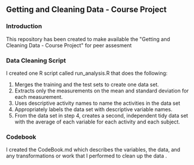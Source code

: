 ## Getting and Cleaning Data - Course Project
### Introduction
This repository has been created to make available the "Getting and Cleaning Data - Course Project" for peer assesment

### Data Cleaning Script
I created one R script called run_analysis.R that does the following: 
  1. Merges the training and the test sets to create one data set.
  2. Extracts only the measurements on the mean and standard deviation for each measurement. 
  3. Uses descriptive activity names to name the activities in the data set
  4. Appropriately labels the data set with descriptive variable names. 
  5. From the data set in step 4, creates a second, independent tidy data set with the average of each variable for each activity and each subject.
  
### Codebook
I created the CodeBook.md which describes the variables, the data, and any transformations or work that I performed to clean up the data .
